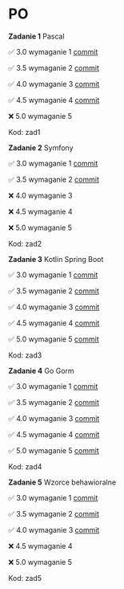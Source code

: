 # PO

**Zadanie 1** Pascal

:white_check_mark: 3.0 wymaganie 1 [commit](https://github.com/jwykocki/po/pull/1/commits/2b6ebf2d1e6018713a0eb78aebfdba86d79ccb7d)

:white_check_mark: 3.5 wymaganie 2 [commit](https://github.com/jwykocki/po/pull/1/commits/f0d7b5d24887db33c9ce2a4c00a8253aa05ee0c1)

:white_check_mark: 4.0 wymaganie 3 [commit](https://github.com/jwykocki/po/pull/1/commits/f8b46e2753397536910ffb8c4f406c4d0494f66d)

:white_check_mark: 4.5 wymaganie 4 [commit](https://github.com/jwykocki/po/pull/1/commits/b2b9c30fc5e4ae02e50758e20dbe0705ea590b35)

:x: 5.0 wymaganie 5 


Kod: zad1

**Zadanie 2** Symfony

:white_check_mark: 3.0 wymaganie 1 [commit](https://github.com/jwykocki/po/pull/3/commits/2a7f1601646651bfa13c14866961a1fee16983bc)

:white_check_mark: 3.5 wymaganie 2 [commit](https://github.com/jwykocki/po/pull/3/commits/2b21800cb034b71bdf89ab6f0a8166f4c47b9806)

:x: 4.0 wymaganie 3

:x: 4.5 wymaganie 4 

:x: 5.0 wymaganie 5


Kod: zad2

**Zadanie 3** Kotlin Spring Boot

:white_check_mark: 3.0 wymaganie 1 [commit](https://github.com/jwykocki/po/pull/4/commits/a01d7eaaa55f675ababdb5f162564e9cc0edae3f)

:white_check_mark: 3.5 wymaganie 2 [commit](https://github.com/jwykocki/po/pull/4/commits/a01d7eaaa55f675ababdb5f162564e9cc0edae3f)

:white_check_mark: 4.0 wymaganie 3 [commit](https://github.com/jwykocki/po/pull/4/commits/a01d7eaaa55f675ababdb5f162564e9cc0edae3f)

:white_check_mark: 4.5 wymaganie 4 [commit](https://github.com/jwykocki/po/pull/4/commits/a01d7eaaa55f675ababdb5f162564e9cc0edae3f)

:white_check_mark: 5.0 wymaganie 5 [commit](https://github.com/jwykocki/po/pull/4/commits/bc6e9f596cd084a7f1cdb85ff2404d6245b0c87a)


Kod: zad3

**Zadanie 4** Go Gorm

:white_check_mark: 3.0 wymaganie 1 [commit](https://github.com/jwykocki/po/pull/5/commits/36413b9a2c0a0bce3b6fa1d15d326f2e186d51f7)

:white_check_mark: 3.5 wymaganie 2 [commit](https://github.com/jwykocki/po/pull/5/commits/36413b9a2c0a0bce3b6fa1d15d326f2e186d51f7)

:white_check_mark: 4.0 wymaganie 3 [commit](https://github.com/jwykocki/po/pull/5/commits/36413b9a2c0a0bce3b6fa1d15d326f2e186d51f7)

:white_check_mark: 4.5 wymaganie 4 [commit](https://github.com/jwykocki/po/pull/5/commits/36413b9a2c0a0bce3b6fa1d15d326f2e186d51f7)

:white_check_mark: 5.0 wymaganie 5 [commit](https://github.com/jwykocki/po/pull/5/commits/36413b9a2c0a0bce3b6fa1d15d326f2e186d51f7)


Kod: zad4 

**Zadanie 5** Wzorce behawioralne

:white_check_mark: 3.0 wymaganie 1 [commit](https://github.com/jwykocki/po/pull/6/commits/f029fccf5985ccfe6500ed627a46931655b11ef5)

:white_check_mark: 3.5 wymaganie 2 [commit](https://github.com/jwykocki/po/pull/6/commits/f029fccf5985ccfe6500ed627a46931655b11ef5)

:white_check_mark: 4.0 wymaganie 3 [commit](https://github.com/jwykocki/po/pull/6/commits/f029fccf5985ccfe6500ed627a46931655b11ef5)

:x: 4.5 wymaganie 4

:x: 5.0 wymaganie 5


Kod: zad5



